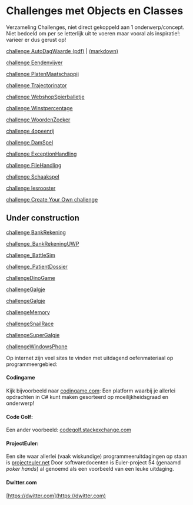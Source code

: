 # Challenges met Objects en Classes

Verzameling Challenges, niet direct gekoppeld aan 1 onderwerp/concept.
Niet bedoeld om per se letterlijk uit te voeren maar vooral als inspiratie!:
varieer er dus gerust op!

[challenge AutoDagWaarde (pdf)](challenges/challenge_AutoDagWaarde.pdf)
|
[(markdown)](challenges/challenge_AutoDagWaarde)


[challenge Eendenvijver](challenges/challenge_Class_Exploratie.pdf)

[challenge PlatenMaatschappij](challenges/challengePlatenMaatschappij.pdf)

[challenge Trajectorinator](challenges/challengeTrajectorinator.pdf)

[challenge WebshopSpierballetje](challenges/challengeWebshopSpierballetje.pdf)

[challenge Winstpercentage](challenges/challengeWinstpercentage.pdf)

[challenge WoordenZoeker](challenges/challengeWoordenZoeker.pdf)

[challenge 4opeenrij](challenges/challenge_4opeenrij.pdf)

[challenge DamSpel](challenges/challenge_DamSpel.pdf)

[challenge ExceptionHandling](challenges/challengeExceptionHandling.pdf)

[challenge FileHandling](challenges/challengeFileHandling.pdf)

[challenge Schaakspel](challenges/challenge_Schaakspel.pdf)

[challenge lesrooster](challenges/challenge_lesrooster.pdf)

[challenge Create Your Own challenge](challenges/challengeCreateYourOwn.pdf)

## Under construction

[challenge BankRekening](challenges/challenge_Bankrekening)

[challenge_BankRekeningUWP](challenges/challenge_BankRekeningUWP)

[challenge_BattleSim](challenges/challenge_BattleSim)

[challenge_PatientDossier](challenges/challenge_PatientDossier)

[challengeDinoGame](challenges/challengeDinoGame)

[challengeGalgje](challenges/challengeGalgje)

[challengeGalgje](challenges/challengeGalgje)

[challengeMemory](challenges/challengeMemory)

[challengeSnailRace](challenges/challengeSnailRace)

[challengeSuperGalgje](challenges/challengeSuperGalgje)

[challengeWindowsPhone](challenges/challengeWindowsPhone)



Op internet zijn veel sites te vinden met uitdagend oefenmateriaal op programmeergebied:

#### Codingame

Kijk bijvoorbeeld naar
[codingame.com](https://www.codingame.com/home):
Een platform waarbij je allerlei opdrachten in C# kunt maken gesorteerd op moeilijkheidsgraad en onderwerp!

#### Code Golf:

Een ander voorbeeld:
[codegolf.stackexchange.com](http://codegolf.stackexchange.com/)

#### ProjectEuler:
Een site waar allerlei (vaak wiskundige) programmeeruitdagingen op staan is
[projecteuler.net](https://projecteuler.net/)
Door softwaredocenten is Euler-project 54 (genaamd *poker hands*) al genoemd
als een voorbeeld van een leuke uitdaging.

#### Dwitter.com

[https://dwitter.com](https://dwitter.com)
